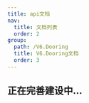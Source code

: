 ```yaml
---
title: api文档
nav:
  title: 文档列表
  order: 2
group:
  path: /V6.Dooring
  title: V6.Dooring文档
  order: 3
---
```


## 正在完善建设中...
